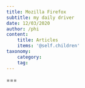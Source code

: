 ```yaml
---
title: Mozilla Firefox
subtitle: my daily driver
date: 12/03/2020
author: /phi
content:
    title: Articles
    items: '@self.children'
taxonomy:
    category: 
    tag: 
---
```




===



